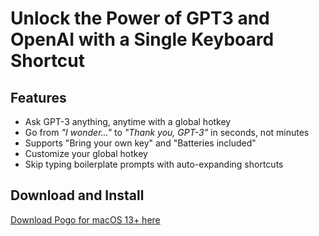 # Unlock the Power of GPT3 and OpenAI with a Single Keyboard Shortcut

## Features
- Ask GPT-3 anything, anytime with a global hotkey
- Go from *"I wonder..."* to *"Thank you, GPT-3"* in seconds, not minutes
- Supports "Bring your own key" and "Batteries included"
- Customize your global hotkey
- Skip typing boilerplate prompts with auto-expanding shortcuts

## Download and Install
[Download Pogo for macOS 13+ here](https://github.com/akaalias/getpogo/releases/latest/download/Pogo.dmg)


